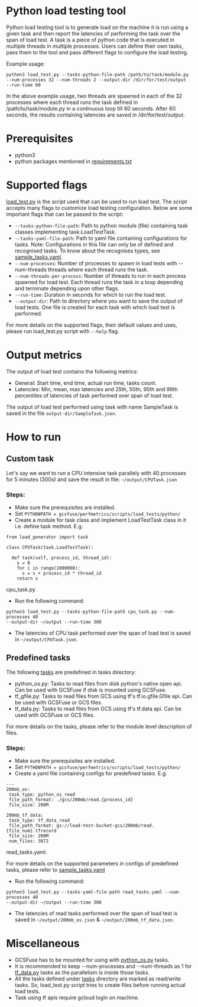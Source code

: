 # Python load testing tool

Python load testing tool is to generate load on the machine it is run using a
given task and then report the latencies of performing the task over the span
of load test.
A task is a piece of python code that is executed in multiple threads 
in multiple processes. Users can define their own tasks, pass them to the tool 
and pass different flags to configure the load testing.

Example usage:
```
python3 load_test.py --tasks-python-file-path /path/to/task/module.py 
--num-processes 32 --num-threads 2 --output-dir /dir/for/test/output 
--run-time 60
```
In the above example usage, two threads are spawned in each of the 32 processes
where each thread runs the task defined in /path/to/task/module.py in a
continuous loop till 60 seconds. After 60 seconds, the results containing 
latencies are saved in /dir/for/test/output.

# Prerequisites

* python3
* python packages mentioned in [requirements.txt]

[requirements.txt]: ./requirements.txt

# Supported flags
[load_test.py] is the script used that can be used to run load test. The script
accepts many flags to customize load testing configuration. Below are some 
important flags that can be passed to the script:
* ```--tasks-python-file-path```: Path to python module (file) containing task 
classes implementing task.LoadTestTask.
* ```--tasks-yaml-file-path```: Path to yaml file containing configurations for 
tasks. Note: Configurations in this file can only be of defined and recognised 
tasks. To know about the recognises types, see [sample_tasks.yaml].
* ```--num-processes```: Number of processes to spawn in load tests with
  --num-threads threads where each thread runs the task.
* ```--num-threads-per-process```: Number of threads to run in each process 
spawned for load test. Each thread runs the task in a loop depending and 
terminate depending upon other flags.
* ```--run-time```: Duration in seconds for which to run the load test.
* ```--output-dir```: Path to directory where you want to save the output of 
load tests. One file is created for each task with which load test is performed.

For more details on the supported flags, their default values and uses, please
run load_test.py script with ```--help``` flag.

[load_test.py]: ./load_test.py
[sample_tasks.yaml]: ./sample_tasks.yaml

# Output metrics
The output of load test contains the following metrics:
* General: Start time, end time, actual run time, tasks count.
* Latencies: Min, mean, max latencies and 25th, 50th, 95th and 99th percentiles 
of latencies of task performed over span of load test.

The output of load test performed using task with name SampleTask is saved
in the file ```output-dir/SampleTask.json```. 

# How to run

## Custom task
Let's say we want to run a CPU intensive task parallely with 40 processes for 5
minutes (300s) and save the result in file: ```~/output/CPUTask.json```

### Steps:
* Make sure the prerequisites are installed.
* Set ```PYTHONPATH = gcsfuse/perfmetrics/scripts/load_tests/python/```
* Create a module for task class and implement LoadTestTask class in it i.e.
define task method. E.g.
```
from load_generator import task

class CPUTask(task.LoadTestTask):
  
  def task(self, process_id, thread_id):
    s = 0
    for i in range(1000000):
      s = s + process_id * thread_id
    return s
```
cpu_task.py
* Run the following command:
```
python3 load_test.py --tasks-python-file-path cpu_task.py --num-processes 40 
--output-dir ~/output --run-time 300
```
* The latencies of CPU task performed over the span of load test is saved in 
```~/output/CPUTask.json```.

## Predefined tasks
The following [tasks] are predefined in tasks directory:
* python_os.py: Tasks to read files from disk python's native open api. Can be 
used with GCSFuse if disk is mounted using GCSFuse.
* tf_gfile.py: Tasks to read files from GCS using tf's tf.io.gfile.Gfile api. 
Can be used with GCSFuse or GCS files.
* tf_data.py: Tasks to read files from GCS using tf's tf.data api. Can be used 
with GCSFuse or GCS files.

For more details on the tasks, please refer to the module level 
description of files.

### Steps:
* Make sure the prerequisites are installed.
* Set ```PYTHONPATH = gcsfuse/perfmetrics/scripts/load_tests/python/```
* Create a yaml file containing configs for predefined tasks. E.g.
```
---
200mb_os:
 task_type: python_os_read
 file_path_format: ./gcs/200mb/read.{process_id}
 file_size: 200M
 
200mb_tf_data:
 task_type: tf_data_read
 file_path_format: gs://load-test-bucket-gcs/200mb/read.{file_num}.tfrecord
 file_size: 200M
 num_files: 3072
```
read_tasks.yaml. 

For more details on the supported parameters in configs of predefined tasks, 
please refer to [sample_tasks.yaml]
* Run the following command:
```
python3 load_test.py --tasks-yaml-file-path read_tasks.yaml --num-processes 40 
--output-dir ~/output --run-time 300
```
* The latencies of read tasks performed over the span of load test is saved in
  ```~/output/200mb_os.json``` & ```~/output/200mb_tf_data.json```.

[sample_tasks.yaml]: ./sample_tasks.yaml
[tasks]: tasks

# Miscellaneous
* GCSFuse has to be mounted for using with [python_os.py] tasks.
* It is recommended to keep --num-processes and --num-threads as 1 for 
[tf_data.py] tasks as the parallelism is inside those tasks.
* All the tasks defined under [tasks] directory are marked as read/write tasks.
So, load_test.py script tries to create files before running actual load tests.
* Task using tf apis require gcloud login on machine.

[python_os.py]: tasks/python_os.py
[tf_data.py]: tasks/tf_data.py
[tasks]: tasks
